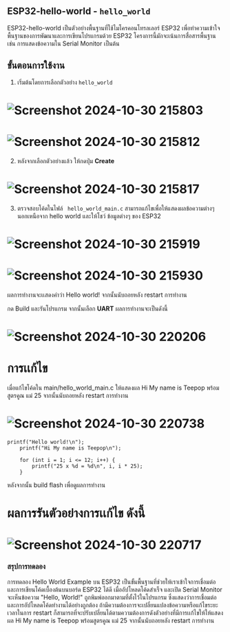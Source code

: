 ## ESP32-hello-world - `hello_world`
ESP32-hello-world เป็นตัวอย่างพื้นฐานที่ใช้ไมโครคอนโทรลเลอร์ ESP32 เพื่อทำความเข้าใจพื้นฐานของการพัฒนาและการเขียนโปรแกรมด้วย ESP32 โครงการนี้มักจะเน้นการสื่อสารพื้นฐาน เช่น การแสดงข้อความใน Serial Monitor เป็นต้น
## ขั้นตอนการใช้งาน
1. เริ่มต้นโดยการเลือกตัวอย่าง `hello_world`
# ![Screenshot 2024-10-30 215803](https://github.com/user-attachments/assets/f838d0cc-f0a4-4743-af1b-b4194f0a8b73)
# ![Screenshot 2024-10-30 215812](https://github.com/user-attachments/assets/b905d39e-b4cc-429d-9cac-5cbe809b4753)

2. หลังจากเลือกตัวอย่างแล้ว ให้กดปุ่ม **Create**
# ![Screenshot 2024-10-30 215817](https://github.com/user-attachments/assets/ec1d1641-afc3-4e16-821e-b24bbcc5f7c6)

3. ตรวจสอบโค้ดในไฟล์ ` hello_world_main.c` สามารถแก้ไขเพื่อให้แสดงผลข้อความต่างๆ นอกเหนือจาก hello world และให้โชว์ ข้อมูลต่างๆ ของ ESP32
# ![Screenshot 2024-10-30 215919](https://github.com/user-attachments/assets/c80c3f4a-85d2-4b4f-82ef-114778939c63)
# ![Screenshot 2024-10-30 215930](https://github.com/user-attachments/assets/b78cbe63-6be0-4fb3-8b6b-5c6e7e26aa62)

ผลการทำงานจะเเสดงคำว่า Hello world! จากนั้นนับถอยหลัง restart การทำงาน

กด Build และรันโปรแกรม จากนั้นเลือก **UART** ผลการทำงานจะเป็นดังนี้
# ![Screenshot 2024-10-30 220206](https://github.com/user-attachments/assets/0c0e5af3-ce8c-4bc9-a31e-e138908ca943)

# การเเก้ไข
เมื่อแก้ไขโค้ดใน main/hello_world_main.c ให้แสดงผล Hi My name is Teepop พร้อมสูตรคูณ แม่ 25 จากนั้นนับถอยหลัง restart การทำงาน
# ![Screenshot 2024-10-30 220738](https://github.com/user-attachments/assets/7e19265f-3cb7-4d87-8cf6-87482c36484f)

```
printf("Hello world!\n");
    printf("Hi My name is Teepop\n"); 

    for (int i = 1; i <= 12; i++) {
        printf("25 x %d = %d\n", i, i * 25);
    }
```

หลังจากนั้น build flash เพื่อดูผลการทำงาน
# ผลการรันตัวอย่างการเเก้ไข ดังนี้
# ![Screenshot 2024-10-30 220717](https://github.com/user-attachments/assets/51dd6679-b55b-4e31-9bf0-32a90835adfc)

### สรุปการทดลอง
การทดลอง Hello World Example บน ESP32 เป็นขั้นพื้นฐานที่ช่วยให้เราเข้าใจการเชื่อมต่อและการเขียนโค้ดเบื้องต้นบนบอร์ด ESP32 ได้ดี เมื่ออัปโหลดโค้ดสำเร็จ และเปิด Serial Monitor จะเห็นข้อความ "Hello, World!" ถูกพิมพ์ออกมาตามที่ตั้งไว้ในโปรแกรม ซึ่งแสดงว่าการเชื่อมต่อและการอัปโหลดโค้ดทำงานได้อย่างถูกต้อง ถ้ามีความต้องการจะเปลี่ยนแปลงข้อความหรือแก้ไขระยะเวลาในการ restart ก็สามารถที่จะปรับเปลี่ยนได้ตามความต้องการดังตัวอย่างที่มีการเเก้ไขให้ให้แสดงผล Hi My name is Teepop พร้อมสูตรคูณ แม่ 25 จากนั้นนับถอยหลัง restart การทำงาน
